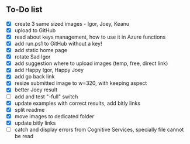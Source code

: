 ## To-Do list

- [x] create 3 same sized images - Igor, Joey, Keanu
- [x] upload to GitHub
- [x] read about keys management, how to use it in Azure functions
- [x] add run.ps1 to GitHub without a key!
- [x] add static home page
- [x] rotate Sad Igor
- [x] add suggestion where to upload images (temp, free, direct link)
- [x] add Happy Igor, Happy Joey
- [x] add go back link
- [x] resize submitted image to w=320, with keeping aspect
- [x] better Joey result
- [ ] add and test "-full" switch
- [x] update examples with correct results, add bitly links
- [x] split readme
- [x] move images to dedicated folder
- [x] update bitly links
- [ ] catch and display errors from Cognitive Services, specially file cannot be read